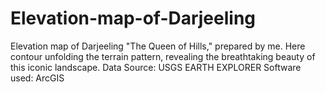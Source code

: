 # Elevation-map-of-Darjeeling
 Elevation map of Darjeeling "The Queen of Hills," prepared by me. Here contour unfolding the terrain pattern, revealing the breathtaking beauty of this iconic landscape. 
Data Source: USGS EARTH EXPLORER
Software used: ArcGIS

